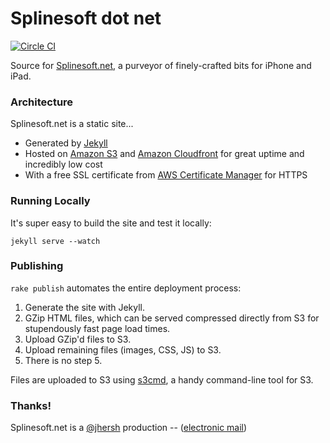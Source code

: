 # Splinesoft dot net

[![Circle CI](https://circleci.com/gh/splinesoft/splinesoft.net.svg?style=svg)](https://circleci.com/gh/splinesoft/splinesoft.net)

Source for [Splinesoft.net](https://splinesoft.net), a purveyor of finely-crafted bits for iPhone and iPad.

### Architecture

Splinesoft.net is a static site...

- Generated by [Jekyll](http://jekyllrb.com/)
- Hosted on [Amazon S3](https://aws.amazon.com/s3/) and [Amazon Cloudfront](https://aws.amazon.com/cloudfront/) for great uptime and incredibly low cost
- With a free SSL certificate from [AWS Certificate Manager](https://aws.amazon.com/certificate-manager/) for HTTPS

### Running Locally

It's super easy to build the site and test it locally:

```
jekyll serve --watch
```

### Publishing

`rake publish` automates the entire deployment process:

1. Generate the site with Jekyll.
2. GZip HTML files, which can be served compressed directly from S3 for stupendously fast page load times.
3. Upload GZip'd files to S3.
4. Upload remaining files (images, CSS, JS) to S3.
5. There is no step 5.

Files are uploaded to S3 using [s3cmd](http://s3tools.org/s3cmd), a handy command-line tool for S3.

### Thanks!

Splinesoft.net is a [@jhersh](https://github.com/jhersh) production -- ([electronic mail](mailto:jon@her.sh))